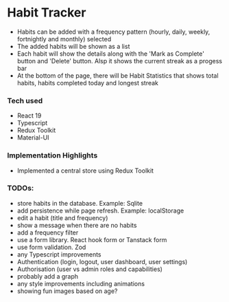 # Habit Tracker

- Habits can be added with a frequency pattern (hourly, daily, weekly, fortnightly and monthly) selected
- The added habits will be shown as a list
- Each habit will show the details along with the 'Mark as Complete' button and 'Delete' button. Alsp it shows the current streak as a progess bar
- At the bottom of the page, there will be Habit Statistics that shows total habits, habits completed today and longest streak

### Tech used

- React 19
- Typescript
- Redux Toolkit
- Material-UI

### Implementation Highlights

- Implemented a central store using Redux Toolkit

### TODOs:

- store habits in the database. Example: Sqlite
- add persistence while page refresh. Example: localStorage
- edit a habit (title and frequency)
- show a message when there are no habits
- add a frequency filter
- use a form library. React hook form or Tanstack form
- use form validation. Zod
- any Typescript improvements
- Authentication (login, logout, user dashboard, user settings)
- Authorisation (user vs admin roles and capabilities)
- probably add a graph
- any style improvements including animations
- showing fun images based on age?
